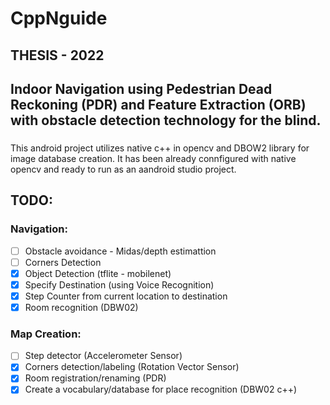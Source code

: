 # CppNguide
## THESIS - 2022
## Indoor Navigation using Pedestrian Dead Reckoning (PDR) and Feature Extraction (ORB) with obstacle detection technology for the blind. 
### 
This android project utilizes native c++ in opencv and DBOW2 library for image database creation.
It has been already connfigured with native opencv and ready to run as an aandroid studio project.
## TODO:
### Navigation:
- [ ] Obstacle avoidance - Midas/depth estimattion
- [ ] Corners Detection
- [x] Object Detection (tflite - mobilenet)
- [x] Specify Destination (using Voice Recognition)
- [x] Step Counter from current location to destination
- [x] Room recognition (DBW02)
### Map Creation:
- [ ] Step detector (Accelerometer Sensor)
- [x] Corners detection/labeling (Rotation Vector Sensor)
- [x] Room registration/renaming (PDR)
- [x] Create a vocabulary/database for place recognition (DBW02 c++) 
##
##
